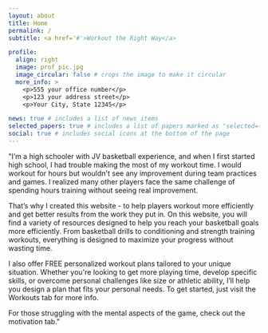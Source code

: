 ```yaml
---
layout: about
title: Home
permalink: /
subtitle: <a href='#'>Workout the Right Way</a>

profile:
  align: right
  image: prof_pic.jpg
  image_circular: false # crops the image to make it circular
  more_info: >
    <p>555 your office number</p>
    <p>123 your address street</p>
    <p>Your City, State 12345</p>

news: true # includes a list of news items
selected_papers: true # includes a list of papers marked as "selected={true}"
social: true # includes social icons at the bottom of the page
---
```


 "I’m a high schooler with JV basketball experience, and when I first started high school, I had trouble making the most of my workout time. I would workout for hours but wouldn't see any improvement during team practices and games. I realized many other players face the same challenge of spending hours training without seeing real improvement. 
 
That’s why I created this website - to help players workout more efficiently and get better results from the work they put in. On this website, you will find a variety of resources designed to help you reach your basketball goals more efficiently. From basketball drills to conditioning and strength training workouts, everything is designed to maximize your progress without wasting time. 

I also offer FREE personalized workout plans tailored to your unique situation. Whether you're looking to get more playing time, develop specific skills, or overcome personal challenges like size or athletic ability, I’ll help you design a plan that fits your personal needs. To get started, just visit the Workouts tab for more info. 

For those struggling with the mental aspects of the game, check out the motivation tab."
